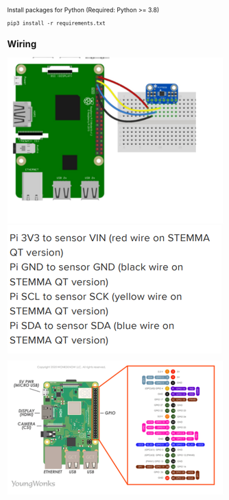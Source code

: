 Install packages for Python (Required: Python >= 3.8) 
```
pip3 install -r requirements.txt
```

## Wiring

![alt text](image.png)
![alt text](image-1.png)

![alt text](image-2.png)
